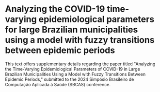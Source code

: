 # Analyzing the COVID-19 time-varying epidemiological parameters for large Brazilian municipalities using a model with fuzzy transitions between epidemic periods

This text offers supplementary details regarding the paper titled "Analyzing the Time-Varying Epidemiological Parameters of COVID-19 in Large Brazilian Municipalities Using a Model with Fuzzy Transitions Between Epidemic Periods," submitted to the 2024 Simpósio Brasileiro de Computação Aplicada à Saúde (SBCAS) conference.


